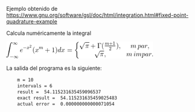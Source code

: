 Ejemplo obtenido de  https://www.gnu.org/software/gsl/doc/html/integration.html#fixed-point-quadrature-example

Calcula numéricamente la integral

![Integral](./Eqn.png)

La salida del programa es la siguiente:

		m = 10
		intervals = 6
		result =  54.115231635459096537
		exact result =  54.115231635459025483
		actual error =  0.000000000000071054

